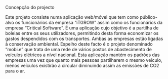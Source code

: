 Concepção do projecto

Este projeto consiste numa aplicação web/móvel que tem como público-alvo os funcionários da empresa “iTGROW” assim como os funcionários da empresa “Critical Software”. É uma aplicação cujo objetivo é a partilha de boleias entre os seus utilizadores, permitindo desta forma economizar os gastos despendidos com os transportes. Ambas as empresas estão ligadas à conservação ambiental. Espelho deste facto é o projeto denominado “mobi.e” que trata de uma rede de vários postos de abastecimento de veículos elétricos a nível nacional. Esta aplicação mantém os padrões das empresas uma vez que quanto mais pessoas partilharem o mesmo veículo, menos veículos existirão a circular diminuindo assim as emissões de CO2 para o ar. 
